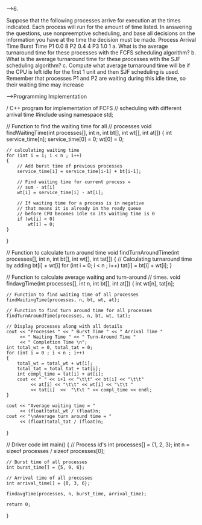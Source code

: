 -->6.

Suppose that the following processes arrive for execution at the times indicated. Each process will run for the amount of time listed. In answering the questions, use nonpreemptive scheduling, and base all decisions on the information you have at the time the decision must be made.
Process Arrival Time Burst Time
P1 	0.0 		8
P2 	0.4 		4
P3 	1.0 		1
a. What is the average turnaround time for these processes with the FCFS scheduling algorithm?
b. What is the average turnaround time for these processes with the SJF scheduling algorithm?
c. Compute what average turnaround time will be if the CPU is left idle for the first 1 unit and then SJF scheduling is used. Remember that processes P1 and P2 are waiting during this idle time, so their waiting time may increase


-->Programming Implementation

/ C++ program for implementation of FCFS 
// scheduling with different arrival time 
#include<iostream> 
using namespace std; 
  
// Function to find the waiting time for all 
// processes 
void findWaitingTime(int processes[], int n, int bt[], 
                                   int wt[], int at[]) 
{ 
    int service_time[n]; 
    service_time[0] = 0; 
    wt[0] = 0; 
  
    // calculating waiting time 
    for (int i = 1; i < n ; i++) 
    { 
        // Add burst time of previous processes 
        service_time[i] = service_time[i-1] + bt[i-1]; 
  
        // Find waiting time for current process = 
        // sum - at[i] 
        wt[i] = service_time[i] - at[i]; 
  
        // If waiting time for a process is in negative 
        // that means it is already in the ready queue 
        // before CPU becomes idle so its waiting time is 0 
        if (wt[i] < 0) 
            wt[i] = 0; 
    } 
} 
  
// Function to calculate turn around time 
void findTurnAroundTime(int processes[], int n, int bt[], 
                                      int wt[], int tat[]) 
{ 
    // Calculating turnaround time by adding bt[i] + wt[i] 
    for (int i = 0; i < n ; i++) 
        tat[i] = bt[i] + wt[i]; 
} 
  
// Function to calculate average waiting and turn-around 
// times. 
void findavgTime(int processes[], int n, int bt[], int at[]) 
{ 
    int wt[n], tat[n]; 
  
    // Function to find waiting time of all processes 
    findWaitingTime(processes, n, bt, wt, at); 
  
    // Function to find turn around time for all processes 
    findTurnAroundTime(processes, n, bt, wt, tat); 
  
    // Display processes along with all details 
    cout << "Processes " << " Burst Time " << " Arrival Time "
         << " Waiting Time " << " Turn-Around Time "
         << " Completion Time \n"; 
    int total_wt = 0, total_tat = 0; 
    for (int i = 0 ; i < n ; i++) 
    { 
        total_wt = total_wt + wt[i]; 
        total_tat = total_tat + tat[i]; 
        int compl_time = tat[i] + at[i]; 
        cout << " " << i+1 << "\t\t" << bt[i] << "\t\t"
             << at[i] << "\t\t" << wt[i] << "\t\t "
             << tat[i]  <<  "\t\t " << compl_time << endl; 
    } 
  
    cout << "Average waiting time = "
         << (float)total_wt / (float)n; 
    cout << "\nAverage turn around time = "
         << (float)total_tat / (float)n; 
} 
  
// Driver code 
int main() 
{ 
    // Process id's 
    int processes[] = {1, 2, 3}; 
    int n = sizeof processes / sizeof processes[0]; 
  
    // Burst time of all processes 
    int burst_time[] = {5, 9, 6}; 
  
    // Arrival time of all processes 
    int arrival_time[] = {0, 3, 6}; 
  
    findavgTime(processes, n, burst_time, arrival_time); 
  
    return 0; 
} 